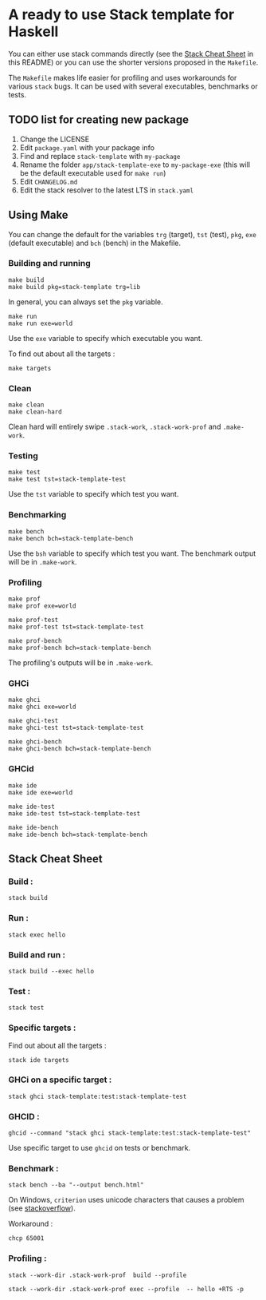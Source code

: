 # A ready to use Stack template for Haskell

You can either use stack commands directly (see the [Stack Cheat Sheet](#stack-cheat-sheet) in this README) or you can use the shorter versions proposed in the `Makefile`.

The `Makefile` makes life easier for profiling and uses workarounds for various `stack` bugs. It can be used with several executables, benchmarks or tests.

## TODO list for creating new package

1. Change the LICENSE
1. Edit `package.yaml` with your package info
1. Find and replace `stack-template` with `my-package`
1. Rename the folder `app/stack-template-exe` to `my-package-exe` (this will be the default executable used for `make run`)
1. Edit `CHANGELOG.md`
1. Edit the stack resolver to the latest LTS in `stack.yaml`

## Using Make

You can change the default for the variables `trg` (target), `tst` (test), `pkg`, `exe` (default executable) and `bch` (bench) in the Makefile.

### Building and running
```
make build
make build pkg=stack-template trg=lib
```

In general, you can always set the `pkg` variable.

```
make run
make run exe=world
```

Use the `exe` variable to specify which executable you want.

To find out about all the targets :

```
make targets
```

### Clean

```
make clean
make clean-hard
```

Clean hard will entirely swipe `.stack-work`, `.stack-work-prof` and `.make-work`.

### Testing

```
make test
make test tst=stack-template-test
```

Use the `tst` variable to specify which test you want.

### Benchmarking

```
make bench
make bench bch=stack-template-bench
```

Use the `bsh` variable to specify which test you want. The benchmark output will be in `.make-work`.

### Profiling

```
make prof
make prof exe=world

make prof-test
make prof-test tst=stack-template-test

make prof-bench
make prof-bench bch=stack-template-bench
```

The profiling's outputs will be in `.make-work`.

### GHCi

```
make ghci
make ghci exe=world

make ghci-test
make ghci-test tst=stack-template-test

make ghci-bench
make ghci-bench bch=stack-template-bench
```

### GHCid

```
make ide
make ide exe=world

make ide-test
make ide-test tst=stack-template-test

make ide-bench
make ide-bench bch=stack-template-bench
```

## Stack Cheat Sheet

### Build :

```
stack build
```

### Run :
```
stack exec hello
```

### Build and run :
```
stack build --exec hello
```

### Test :
```
stack test
```

### Specific targets :

Find out about all the targets :
```
stack ide targets
```

### GHCi on a specific target :

```
stack ghci stack-template:test:stack-template-test
```

### GHCID :

```
ghcid --command "stack ghci stack-template:test:stack-template-test"
```

Use specific target to use `ghcid` on tests or benchmark.



### Benchmark :
```
stack bench --ba "--output bench.html"
```

On Windows, `criterion` uses  unicode characters that causes a problem (see [stackoverflow](https://stackoverflow.com/questions/78173087/stack-error-when-running-benchmarks-tasty-bench)).

Workaround :
```
chcp 65001
```

### Profiling :

```
stack --work-dir .stack-work-prof  build --profile
```

```
stack --work-dir .stack-work-prof exec --profile  -- hello +RTS -p
```
